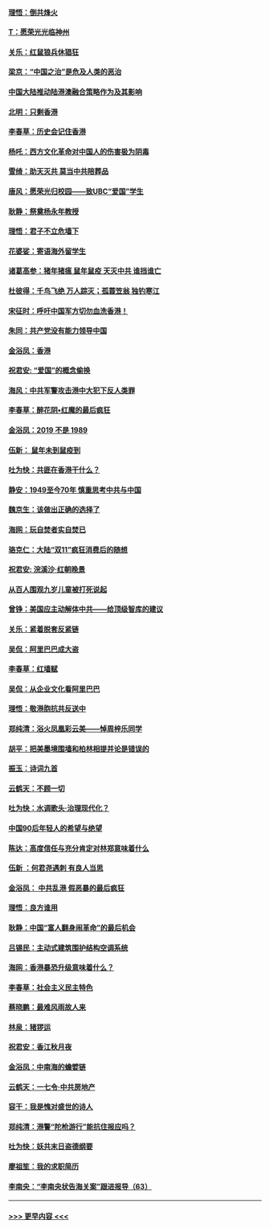 #### [理悟：倒共烽火](../pages/nsc993/n11668844.md?t=11202301) 
#### [T：愿荣光光临神州](../pages/nsc993/n11668421.md?t=11202301) 
#### [关乐：红鼠狼兵休猖狂](../pages/nsc993/n11668378.md?t=11202301) 
#### [梁京：“中国之治”是危及人类的恶治](../pages/nsc993/n11668328.md?t=11202301) 
#### [中国大陆推动陆港澳融合策略作为及其影响](../pages/nsc993/n11668157.md?t=11202301) 
#### [北明：只剩香港](../pages/nsc993/n11668002.md?t=11202301) 
#### [李春草：历史会记住香港](../pages/nsc993/n11667927.md?t=11202301) 
#### [杨吒：西方文化革命对中国人的伤害极为阴毒](../pages/nsc993/n11664521.md?t=11202301) 
#### [雪绮：助天灭共 莫当中共陪葬品](../pages/nsc993/n11662650.md?t=11202301) 
#### [唐风：愿荣光归校园——致UBC“爱国”学生](../pages/nsc993/n11662194.md?t=11202301) 
#### [耿静：祭奠杨永年教授](../pages/nsc993/n11662514.md?t=11202301) 
#### [理悟：君子不立危墙下](../pages/nsc993/n11662172.md?t=11202301) 
#### [花婆娑：寄语海外留学生](../pages/nsc993/n11662121.md?t=11202301) 
#### [诸葛高参：猪年猪瘟 鼠年鼠疫 天灭中共 谁挡谁亡](../pages/nsc993/n11661980.md?t=11202301) 
#### [杜彼得：千鸟飞绝 万人踪灭；孤蓑笠翁 独钓寒江](../pages/nsc993/n11661170.md?t=11202301) 
#### [宋征时：呼吁中国军方切勿血洗香港！](../pages/nsc993/n11415318.md?t=11202301) 
#### [朱同：共产党没有能力领导中国](../pages/nsc993/n11660421.md?t=11202301) 
#### [金浴凤：香港](../pages/nsc993/n11660419.md?t=11202301) 
#### [祝君安: “爱国”的概念偷换](../pages/nsc993/n11659706.md?t=11202301) 
#### [海风：中共军警攻击港中大犯下反人类罪](../pages/nsc993/n11659632.md?t=11202301) 
#### [李春草：醉花阴•红魔的最后疯狂](../pages/nsc993/n11659287.md?t=11202301) 
#### [金浴凤：2019 不是 1989](../pages/nsc993/n11657663.md?t=11202301) 
#### [伍新： 鼠年未到鼠疫到](../pages/nsc993/n11655098.md?t=11202301) 
#### [吐为快：共匪在香港干什么？](../pages/nsc993/n11654891.md?t=11202301) 
#### [静安：1949至今70年 慎重思考中共与中国](../pages/nsc993/n11651244.md?t=11202301) 
#### [魏京生：该做出正确的选择了](../pages/nsc993/n11653084.md?t=11202301) 
#### [海网：玩自焚者实自焚已](../pages/nsc993/n11652423.md?t=11202301) 
#### [骆克仁：大陆“双11”疯狂消费后的随想](../pages/nsc993/n11652305.md?t=11202301) 
#### [祝君安: 浣溪沙·红朝晚景](../pages/nsc993/n11652258.md?t=11202301) 
#### [从百人围观九岁儿童被打死说起](../pages/nsc993/n11651030.md?t=11202301) 
#### [曾铮：美国应主动解体中共——给顶级智库的建议](../pages/nsc993/n11649888.md?t=11202301) 
#### [关乐：紧着脱套反紧链](../pages/nsc993/n11649069.md?t=11202301) 
#### [吴侃：阿里巴巴成大盗](../pages/nsc993/n11645523.md?t=11202301) 
#### [李春草：红墙赋](../pages/nsc993/n11646389.md?t=11202301) 
#### [吴侃：从企业文化看阿里巴巴](../pages/nsc993/n11645476.md?t=11202301) 
#### [理悟：敬港胞抗共反送中](../pages/nsc993/n11645466.md?t=11202301) 
#### [郑纯清：浴火凤凰彩云美——悼周梓乐同学](../pages/nsc993/n11645155.md?t=11202301) 
#### [胡平：把美墨境围墙和柏林相提并论是错误的](../pages/nsc993/n11645134.md?t=11202301) 
#### [振玉：诗词九首](../pages/nsc993/n11644081.md?t=11202301) 
#### [云鹤天：不顾一切](../pages/nsc993/n11643508.md?t=11202301) 
#### [吐为快：水调歌头·治理现代化？](../pages/nsc993/n11643485.md?t=11202301) 
#### [中国90后年轻人的希望与绝望](../pages/nsc993/n11642317.md?t=11202301) 
#### [陈达：高度信任与充分肯定对林郑意味着什么](../pages/nsc993/n11641441.md?t=11202301) 
#### [伍新 ：何君尧遇刺 有良人当思](../pages/nsc993/n11641503.md?t=11202301) 
#### [金浴凤： 中共乱港  假恶暴的最后疯狂](../pages/nsc993/n11641495.md?t=11202301) 
#### [理悟：良方谁用](../pages/nsc993/n11641463.md?t=11202301) 
#### [耿静：中国“富人翻身闹革命”的最后机会](../pages/nsc993/n11640655.md?t=11202301) 
#### [吕锡民：主动式建筑围护结构空调系统](../pages/nsc993/n11640168.md?t=11202301) 
#### [海网：香港暴恐升级意味着什么？](../pages/nsc993/n11635904.md?t=11202301) 
#### [李春草：社会主义民主特色](../pages/nsc993/n11634657.md?t=11202301) 
#### [蔡晓鹏：最难风雨故人来](../pages/nsc993/n11633145.md?t=11202301) 
#### [林泉：猪猡运](../pages/nsc993/n11631469.md?t=11202301) 
#### [祝君安：香江秋月夜](../pages/nsc993/n11631440.md?t=11202301) 
#### [金浴凤：中南海的蟾嬖链](../pages/nsc993/n11631290.md?t=11202301) 
#### [云鹤天：一七令·中共房地产](../pages/nsc993/n11630084.md?t=11202301) 
#### [容干：我是愧对盛世的诗人](../pages/nsc993/n11630059.md?t=11202301) 
#### [郑纯清：港警“陀枪游行”能抗住报应吗？](../pages/nsc993/n11629999.md?t=11202301) 
#### [吐为快：妖共末日盗德纲要](../pages/nsc993/n11628610.md?t=11202301) 
#### [廖祖笙：我的求职简历](../pages/nsc993/n11628492.md?t=11202301) 
#### [李南央：“李南央状告海关案”跟进报导（63）](../pages/nsc993/n11627039.md?t=11202301) 

----
#### [ >>> 更早内容 <<< ](../indexes/nsc993-earlier.md)
